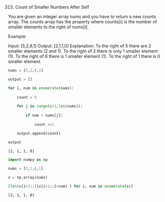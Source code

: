 
315. Count of Smaller Numbers After Self

You are given an integer array nums and you have to return a new counts array. The counts array has the property where counts[i] is the number of smaller elements to the right of nums[i].

Example:

Input: [5,2,6,1]
Output: [2,1,1,0] 
Explanation:
To the right of 5 there are 2 smaller elements (2 and 1).
To the right of 2 there is only 1 smaller element (1).
To the right of 6 there is 1 smaller element (1).
To the right of 1 there is 0 smaller element.


```python
nums = [5,2,6,1]

output = [] 

for i, num in enumerate(nums):
    
    count = 0
    
    for j in range(i+1,len(nums)):
                       
        if num > nums[j]:
            
            count +=1

    output.append(count)
    
output
```




    [2, 1, 1, 0]




```python
import numpy as np

nums = [5,2,6,1]

x = np.array(nums)

[len(x[i+1::][x[i+1::]<num] ) for i, num in enumerate(x)]
```




    [2, 1, 1, 0]


